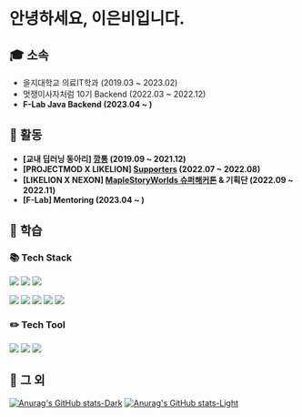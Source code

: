 # 안녕하세요, 이은비입니다.

## 🎓 소속
- 을지대학교 의료IT학과 (2019.03 ~ 2023.02)
- 멋쟁이사자처럼 10기 Backend (2022.03 ~ 2022.12)
- **F-Lab Java Backend (2023.04 ~ )**

## 📄 활동
- **[교내 딥러닝 동아리] [깡통](https://major.eulji.ac.kr/mitm/index.html?menuno=2946) (2019.09 ~ 2021.12)**
- **[PROJECTMOD X LIKELION] [Supporters](https://maplestoryworlds.nexon.com/ko/play/6d19b095416a421ba5285585fd18bf24/badge) (2022.07 ~ 2022.08)**
- **[LIKELION X NEXON] [MapleStoryWorlds 슈퍼해커톤](https://www.notion.so/MSW-efa2a0b2a5e14ba68fdf49b0e45c8455) & 기획단 (2022.09 ~ 2022.11)**
- **[F-Lab] Mentoring (2023.04 ~ )**

## 📝 학습 

### 📚 Tech Stack
<img src="https://img.shields.io/badge/Java-007396?style=flat-square&logo=Java&logoColor=white"/> <img src="https://img.shields.io/badge/Spring-6DB33F?style=flat-square&logo=Spring&logoColor=white"/> <img src="https://img.shields.io/badge/MySQL-4479A1?style=flat-square&logo=MySQL&logoColor=white"/>

<img src="https://img.shields.io/badge/Tensorflow-FF6F00?style=flat-square&logo=Tensorflow&logoColor=white"/> <img src="https://img.shields.io/badge/Python-3776AB?style=flat-square&logo=Python&logoColor=white"/> <img src="https://img.shields.io/badge/HTML5-E34F26?style=flat-square&logo=HTML5&logoColor=white"/> <img src="https://img.shields.io/badge/CSS3-1572B6?style=flat-square&logo=CSS3&logoColor=white"/> <img src="https://img.shields.io/badge/C-A8B9CC?style=flat-square&logo=C&logoColor=white"/>

### ✏️ Tech Tool
<img src="https://img.shields.io/badge/IntelliJ-000000?style=flat-square&logo=IntelliJ IDEA&logoColor=white"/> <img src="https://img.shields.io/badge/Jupyter Notebook-F37626?style=flat-square&logo=Jupyter&logoColor=white"/> <img src="https://img.shields.io/badge/Visual Studio Code-007ACC?style=flat-square&logo=Visual Studio Code&logoColor=white"/>

## 📑 그 외
[![Anurag's GitHub stats-Dark](https://github-readme-stats.vercel.app/api?username=eunbileeme&show_icons=true&theme=omni#gh-dark-mode-only)](https://github.com/eunbilleeme/github-readme-stats#gh-dark-mode-only)
[![Anurag's GitHub stats-Light](https://github-readme-stats.vercel.app/api?username=eunbileeme&show_icons=true&theme=rose#gh-light-mode-only)](https://github.com/eunbileeme/github-readme-stats#gh-light-mode-only)

